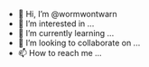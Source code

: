 - 👋 Hi, I’m @wormwontwarn
- 👀 I’m interested in ...
- 🌱 I’m currently learning ...
- 💞️ I’m looking to collaborate on ...
- 📫 How to reach me ...

<!---
wormwontwarn/wormwontwarn is a ✨ special ✨ repository because its `README.md` (this file) appears on your GitHub profile.
You can click the Preview link to take a look at your changes.
--->
